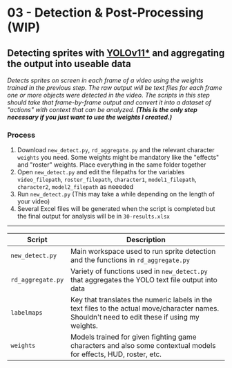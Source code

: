 # 03 - Detection & Post-Processing (WIP)
## Detecting sprites with [YOLOv11*](https://github.com/ultralytics/ultralytics) and aggregating the output into useable data

_Detects sprites on screen in each frame of a video using the weights trained in the previous step. The raw output will be text files for each frame one or more objects were detected in the video. The scripts in this step should take that frame-by-frame output and convert it into a dataset of "actions" with context that can be analyzed. **(This is the only step necessary if you just want to use the weights I created.)**_


### Process
1. Download `new_detect.py`, `rd_aggregate.py` and the relevant character `weights` you need. Some weights might be mandatory like the "effects" and "roster" weights. Place everything in the same folder together
2. Open `new_detect.py` and edit the filepaths for the variables `video_filepath`, `roster_filepath`, `character1`, `model1_filepath`, `character2`, `model2_filepath` as neeeded
3. Run `new_detect.py` (This may take a while depending on the length of your video)
4. Several Excel files will be generated when the script is completed but the final output for analysis will be in `30-results.xlsx`

___

**Script** | **Description** |
--- | --- | 
`new_detect.py` | Main workspace used to run sprite detection and the functions in `rd_aggregate.py`| 
`rd_aggregate.py` | Variety of functions used in `new_detect.py` that aggregates the YOLO text file output into data | 
`labelmaps` | Key that translates the numeric labels in the text files to the actual move/character names. Shouldn't need to edit these if using my weights. | 
`weights` | Models trained for given fighting game characters and also some contextual models for effects, HUD, roster, etc. | 


